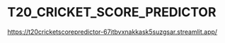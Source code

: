 # T20_CRICKET_SCORE_PREDICTOR

https://t20cricketscorepredictor-67itbvxnakkask5suzgsar.streamlit.app/
